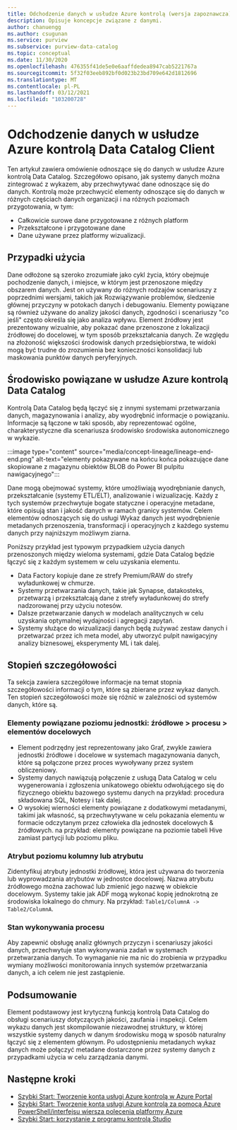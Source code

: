 ```yaml
---
title: Odchodzenie danych w usłudze Azure kontrolą (wersja zapoznawcza)
description: Opisuje koncepcje związane z danymi.
author: chanuengg
ms.author: csugunan
ms.service: purview
ms.subservice: purview-data-catalog
ms.topic: conceptual
ms.date: 11/30/2020
ms.openlocfilehash: 476355f41de5e0e6aaffdedea8947cab5221767a
ms.sourcegitcommit: 5f32f03eeb892bf0d023b23bd709e642d1812696
ms.translationtype: MT
ms.contentlocale: pl-PL
ms.lasthandoff: 03/12/2021
ms.locfileid: "103200728"
---
```

# <a name="data-lineage-in-azure-purview-data-catalog-client"></a>Odchodzenie danych w usłudze Azure kontrolą Data Catalog Client

Ten artykuł zawiera omówienie odnoszące się do danych w usłudze Azure kontrolą Data Catalog. Szczegółowo opisano, jak systemy danych można zintegrować z wykazem, aby przechwytywać dane odnoszące się do danych. Kontrolą może przechwycić elementy odnoszące się do danych w różnych częściach danych organizacji i na różnych poziomach przygotowania, w tym:

- Całkowicie surowe dane przygotowane z różnych platform
- Przekształcone i przygotowane dane
- Dane używane przez platformy wizualizacji.

## <a name="use-cases"></a>Przypadki użycia

Dane odłożone są szeroko zrozumiałe jako cykl życia, który obejmuje pochodzenie danych, i miejsce, w którym jest przenoszone między obszarem danych. Jest on używany do różnych rodzajów scenariuszy z poprzednimi wersjami, takich jak Rozwiązywanie problemów, śledzenie głównej przyczyny w potokach danych i debugowaniu. Elementy powiązane są również używane do analizy jakości danych, zgodności i scenariuszy "co jeśli" często określa się jako analiza wpływu. Element źródłowy jest prezentowany wizualnie, aby pokazać dane przenoszone z lokalizacji źródłowej do docelowej, w tym sposób przekształcania danych. Ze względu na złożoność większości środowisk danych przedsiębiorstwa, te widoki mogą być trudne do zrozumienia bez konieczności konsolidacji lub maskowania punktów danych peryferyjnych.

## <a name="lineage-experience-in-azure-purview-data-catalog"></a>Środowisko powiązane w usłudze Azure kontrolą Data Catalog

Kontrolą Data Catalog będą łączyć się z innymi systemami przetwarzania danych, magazynowania i analizy, aby wyodrębnić informacje o powiązaniu. Informacje są łączone w taki sposób, aby reprezentować ogólne, charakterystyczne dla scenariusza środowisko środowiska autonomicznego w wykazie.

:::image type="content" source="media/concept-lineage/lineage-end-end.png" alt-text="elementy pokazywane na końcu końca pokazujące dane skopiowane z magazynu obiektów BLOB do Power BI pulpitu nawigacyjnego":::

Dane mogą obejmować systemy, które umożliwiają wyodrębnianie danych, przekształcanie (systemy ETL/ELT), analizowanie i wizualizację. Każdy z tych systemów przechwytuje bogate statyczne i operacyjne metadane, które opisują stan i jakość danych w ramach granicy systemów. Celem elementów odnoszących się do usługi Wykaz danych jest wyodrębnienie metadanych przenoszenia, transformacji i operacyjnych z każdego systemu danych przy najniższym możliwym ziarna.

Poniższy przykład jest typowym przypadkiem użycia danych przenoszonych między wieloma systemami, gdzie Data Catalog będzie łączyć się z każdym systemem w celu uzyskania elementu.

- Data Factory kopiuje dane ze strefy Premium/RAW do strefy wyładunkowej w chmurze. 
- Systemy przetwarzania danych, takie jak Synapse, datakosteks, przetwarzą i przekształcają dane z strefy wyładunkowej do strefy nadzorowanej przy użyciu notesów.
- Dalsze przetwarzanie danych w modelach analitycznych w celu uzyskania optymalnej wydajności i agregacji zapytań. 
- Systemy służące do wizualizacji danych będą zużywać zestaw danych i przetwarzać przez ich meta model, aby utworzyć pulpit nawigacyjny analizy biznesowej, eksperymenty ML i tak dalej.

## <a name="lineage-granularity"></a>Stopień szczegółowości

Ta sekcja zawiera szczegółowe informacje na temat stopnia szczegółowości informacji o tym, które są zbierane przez wykaz danych. Ten stopień szczegółowości może się różnić w zależności od systemów danych, które są.

### <a name="entity-level-lineage-sources--process--targets"></a>Elementy powiązane poziomu jednostki: źródłowe > procesu > elementów docelowych 

- Element podrzędny jest reprezentowany jako Graf, zwykle zawiera jednostki źródłowe i docelowe w systemach magazynowania danych, które są połączone przez proces wywoływany przez system obliczeniowy. 
- Systemy danych nawiązują połączenie z usługą Data Catalog w celu wygenerowania i zgłoszenia unikatowego obiektu odwołującego się do fizycznego obiektu bazowego systemu danych na przykład: procedura składowana SQL, Notesy i tak dalej.
- O wysokiej wierności elementy powiązane z dodatkowymi metadanymi, takimi jak własność, są przechwytywane w celu pokazania elementu w formacie odczytanym przez człowieka dla jednostek docelowych & źródłowych. na przykład: elementy powiązane na poziomie tabeli Hive zamiast partycji lub poziomu pliku.

### <a name="column-or-attribute-level-lineage"></a>Atrybut poziomu kolumny lub atrybutu

Zidentyfikuj atrybuty jednostki źródłowej, która jest używana do tworzenia lub wyprowadzania atrybutów w jednostce docelowej. Nazwa atrybutu źródłowego można zachować lub zmienić jego nazwę w obiekcie docelowym. Systemy takie jak ADF mogą wykonać kopię jednokrotną ze środowiska lokalnego do chmury. Na przykład: `Table1/ColumnA -> Table2/ColumnA`.

### <a name="process-execution-status"></a>Stan wykonywania procesu

Aby zapewnić obsługę analiz głównych przyczyn i scenariuszy jakości danych, przechwytuje stan wykonywania zadań w systemach przetwarzania danych. To wymaganie nie ma nic do zrobienia w przypadku wymiany możliwości monitorowania innych systemów przetwarzania danych, a ich celem nie jest zastąpienie. 

## <a name="summary"></a>Podsumowanie

Element podstawowy jest krytyczną funkcją kontrolą Data Catalog do obsługi scenariuszy dotyczących jakości, zaufania i inspekcji. Celem wykazu danych jest skompilowanie niezawodnej struktury, w której wszystkie systemy danych w danym środowisku mogą w sposób naturalny łączyć się z elementem głównym. Po udostępnieniu metadanych wykaz danych może połączyć metadane dostarczone przez systemy danych z przypadkami użycia w celu zarządzania danymi.

## <a name="next-steps"></a>Następne kroki

* [Szybki Start: Tworzenie konta usługi Azure kontrolą w Azure Portal](create-catalog-portal.md)
* [Szybki Start: Tworzenie konta usługi Azure kontrolą za pomocą Azure PowerShell/interfejsu wiersza polecenia platformy Azure](create-catalog-powershell.md)
* [Szybki Start: korzystanie z programu kontrolą Studio](use-purview-studio.md)
